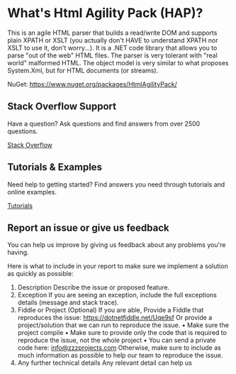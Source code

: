# What's Html Agility Pack (HAP)?
This is an agile HTML parser that builds a read/write DOM and supports plain XPATH or XSLT (you actually don't HAVE to understand XPATH nor XSLT to use it, don't worry...). It is a .NET code library that allows you to parse "out of the web" HTML files. The parser is very tolerant with "real world" malformed HTML. The object model is very similar to what proposes System.Xml, but for HTML documents (or streams).

NuGet: https://www.nuget.org/packages/HtmlAgilityPack/

## Stack Overflow Support
Have a question? Ask questions and find answers from over 2500 questions.

[Stack Overflow](https://stackoverflow.com/questions/tagged/html-agility-pack)

## Tutorials & Examples
Need help to getting started? Find answers you need through tutorials and online examples.

[Tutorials](https://html-agility-pack.net/tutorials)

## Report an issue or give us feedback
You can help us improve by giving us feedback about any problems you're having.

Here is what to include in your report to make sure we implement a solution as quickly as possible: 
1. Description
Describe the issue or proposed feature.
2. Exception
If you are seeing an exception, include the full exceptions details (message and stack trace).
3. Fiddle or Project (Optional)
If you are able,
Provide a Fiddle that reproduces the issue: https://dotnetfiddle.net/Uqe9sf
Or provide a project/solution that we can run to reproduce the issue.
•	Make sure the project compile
•	Make sure to provide only the code that is required to reproduce the issue, not the whole project
•	You can send a private code here: info@zzzprojects.com
Otherwise, make sure to include as much information as possible to help our team to reproduce the issue.
4. Any further technical details
Any relevant detail can help us



